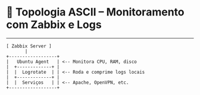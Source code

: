 # 🧭 Topologia ASCII – Monitoramento com Zabbix e Logs
---
```
[ Zabbix Server ]
       |
+------------------+
|   Ubuntu Agent   | <-- Monitora CPU, RAM, disco
|  +-------------+ |
|  |  Logrotate  | | <-- Roda e comprime logs locais
|  +-------------+ |
|  |  Serviços   | | <-- Apache, OpenVPN, etc.
+------------------+
```
